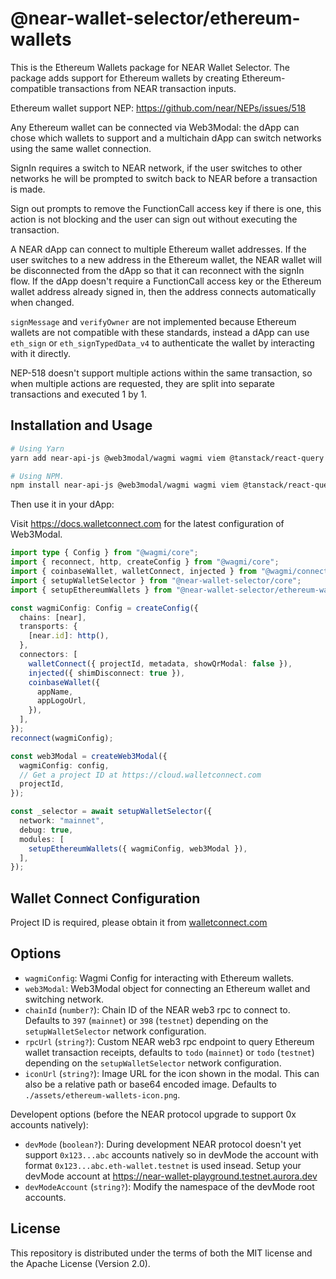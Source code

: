 # @near-wallet-selector/ethereum-wallets

This is the Ethereum Wallets package for NEAR Wallet Selector.
The package adds support for Ethereum wallets by creating Ethereum-compatible transactions from NEAR transaction inputs.

Ethereum wallet support NEP: https://github.com/near/NEPs/issues/518

Any Ethereum wallet can be connected via Web3Modal: the dApp can chose which wallets to support and a multichain dApp can switch networks using the same wallet connection.

SignIn requires a switch to NEAR network, if the user switches to other networks he will be prompted to switch back to NEAR before a transaction is made.

Sign out prompts to remove the FunctionCall access key if there is one, this action is not blocking and the user can sign out without executing the transaction.

A NEAR dApp can connect to multiple Ethereum wallet addresses. If the user switches to a new address in the Ethereum wallet, the NEAR wallet will be disconnected from the dApp so that it can reconnect with the signIn flow.
If the dApp doesn't require a FunctionCall access key or the Ethereum wallet address already signed in, then the address connects automatically when changed.

`signMessage` and `verifyOwner` are not implemented because Ethereum wallets are not compatible with these standards, instead a dApp can use `eth_sign` or `eth_signTypedData_v4` to authenticate the wallet by interacting with it directly.

NEP-518 doesn't support multiple actions within the same transaction, so when multiple actions are requested, they are split into separate transactions and executed 1 by 1.

## Installation and Usage

```bash
# Using Yarn
yarn add near-api-js @web3modal/wagmi wagmi viem @tanstack/react-query @near-wallet-selector/ethereum-wallets

# Using NPM.
npm install near-api-js @web3modal/wagmi wagmi viem @tanstack/react-query @near-wallet-selector/ethereum-wallets
```

Then use it in your dApp:

Visit https://docs.walletconnect.com for the latest configuration of Web3Modal.

```ts
import type { Config } from "@wagmi/core";
import { reconnect, http, createConfig } from "@wagmi/core";
import { coinbaseWallet, walletConnect, injected } from "@wagmi/connectors";
import { setupWalletSelector } from "@near-wallet-selector/core";
import { setupEthereumWallets } from "@near-wallet-selector/ethereum-wallets";

const wagmiConfig: Config = createConfig({
  chains: [near],
  transports: {
    [near.id]: http(),
  },
  connectors: [
    walletConnect({ projectId, metadata, showQrModal: false }),
    injected({ shimDisconnect: true }),
    coinbaseWallet({
      appName,
      appLogoUrl,
    }),
  ],
});
reconnect(wagmiConfig);

const web3Modal = createWeb3Modal({
  wagmiConfig: config,
  // Get a project ID at https://cloud.walletconnect.com
  projectId,
});

const _selector = await setupWalletSelector({
  network: "mainnet",
  debug: true,
  modules: [
    setupEthereumWallets({ wagmiConfig, web3Modal }),
  ],
});
```

## Wallet Connect Configuration

Project ID is required, please obtain it from [walletconnect.com](https://walletconnect.com/)

## Options

- `wagmiConfig`: Wagmi Config for interacting with Ethereum wallets.
- `web3Modal`: Web3Modal object for connecting an Ethereum wallet and switching network.
- `chainId` (`number?`): Chain ID of the NEAR web3 rpc to connect to. Defaults to `397` (`mainnet`) or `398` (`testnet`) depending on the `setupWalletSelector` network configuration.
- `rpcUrl` (`string?`): Custom NEAR web3 rpc endpoint to query Ethereum wallet transaction receipts, defaults to `todo` (`mainnet`) or `todo` (`testnet`) depending on the `setupWalletSelector` network configuration.
- `iconUrl` (`string?`): Image URL for the icon shown in the modal. This can also be a relative path or base64 encoded image. Defaults to `./assets/ethereum-wallets-icon.png`.

Developent options (before the NEAR protocol upgrade to support 0x accounts natively):

- `devMode` (`boolean?`): During development NEAR protocol doesn't yet support `0x123...abc` accounts natively so in devMode the account with format `0x123...abc.eth-wallet.testnet` is used insead. Setup your devMode account at https://near-wallet-playground.testnet.aurora.dev
- `devModeAccount` (`string?`): Modify the namespace of the devMode root accounts.

## License

This repository is distributed under the terms of both the MIT license and the Apache License (Version 2.0).
